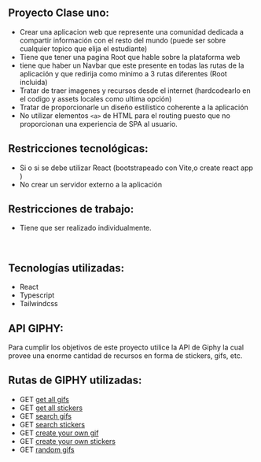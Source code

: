## Proyecto Clase uno:

  - Crear una aplicacion web que represente una comunidad dedicada a compartir información con el resto del mundo (puede ser sobre cualquier topico que elija el estudiante)  
  - Tiene que tener una pagina Root que hable sobre la plataforma web
  - tiene que haber un Navbar que este presente en todas las rutas de la aplicación y que redirija como minimo a 3 rutas diferentes (Root incluida)
  - Tratar de traer imagenes y recursos desde el internet (hardcodearlo en el codigo y assets locales como ultima opción)
  - Tratar de proporcionarle un diseño estilístico coherente a la aplicación 
  - No utilizar elementos `<a>` de HTML para el routing puesto que no proporcionan una experiencia de SPA al usuario.

## Restricciones tecnológicas:

- Si o si se debe utilizar React (bootstrapeado con Vite,o create react app )
- No crear un servidor externo a la aplicación

## Restricciones de trabajo: 

- Tiene que ser realizado individualmente.

<br>

## Tecnologías utilizadas:

  - React
  - Typescript
  - Tailwindcss

## API GIPHY:

Para cumplir los objetivos de este proyecto utilice la API de Giphy la cual provee una enorme cantidad de recursos en forma de stickers, gifs, etc.

## Rutas de GIPHY utilizadas:

  - GET [get all gifs](https://api.giphy.com/v1/gifs/trending)
  - GET [get all stickers](https://api.giphy.com/v1/stickers/trending)
  - GET [search gifs](https://api.giphy.com/v1/gifs/search?q=coffe)
  - GET [search stickers](https://api.giphy.com/v1/stickers/search?q=coffe)
  - GET [create your own gif](https://api.giphy.com/v1/gifs/translate?s=coffe)
  - GET [create your own stickers](https://api.giphy.com/v1/translate/search?s=coffe)
  - GET [random gifs](https://api.giphy.com/v1/gifs/random)